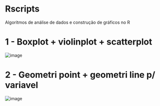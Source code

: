 # Rscripts
Algoritmos de análise de dados e construção de gráficos no R

# 1 - Boxplot + violinplot + scatterplot
![image](https://github.com/ACMElab-Fioce/Rscripts/assets/98467661/05e1f206-85df-45f5-820b-e6e900becdab)

# 2 - Geometri point + geometri line p/ variavel
![image](https://github.com/ACMElab-Fioce/Rscripts/assets/98467661/7d668db3-9c5f-4ca0-9348-f868e046a91d)




